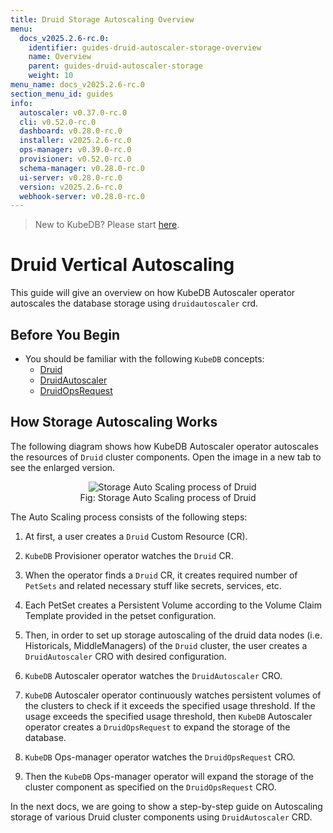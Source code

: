 ```yaml
---
title: Druid Storage Autoscaling Overview
menu:
  docs_v2025.2.6-rc.0:
    identifier: guides-druid-autoscaler-storage-overview
    name: Overview
    parent: guides-druid-autoscaler-storage
    weight: 10
menu_name: docs_v2025.2.6-rc.0
section_menu_id: guides
info:
  autoscaler: v0.37.0-rc.0
  cli: v0.52.0-rc.0
  dashboard: v0.28.0-rc.0
  installer: v2025.2.6-rc.0
  ops-manager: v0.39.0-rc.0
  provisioner: v0.52.0-rc.0
  schema-manager: v0.28.0-rc.0
  ui-server: v0.28.0-rc.0
  version: v2025.2.6-rc.0
  webhook-server: v0.28.0-rc.0
---
```


> New to KubeDB? Please start [here](/docs/v2025.2.6-rc.0/README).

# Druid Vertical Autoscaling

This guide will give an overview on how KubeDB Autoscaler operator autoscales the database storage using `druidautoscaler` crd.

## Before You Begin

- You should be familiar with the following `KubeDB` concepts:
    - [Druid](/docs/v2025.2.6-rc.0/guides/druid/concepts/druid)
    - [DruidAutoscaler](/docs/v2025.2.6-rc.0/guides/druid/concepts/druidautoscaler)
    - [DruidOpsRequest](/docs/v2025.2.6-rc.0/guides/druid/concepts/druidopsrequest)

## How Storage Autoscaling Works

The following diagram shows how KubeDB Autoscaler operator autoscales the resources of `Druid` cluster components. Open the image in a new tab to see the enlarged version.

<figure align="center">
  <img alt="Storage Auto Scaling process of Druid" src="/docs/v2025.2.6-rc.0/guides/druid/autoscaler/storage/images/storage-autoscaling.png">
<figcaption align="center">Fig: Storage Auto Scaling process of Druid</figcaption>
</figure>

The Auto Scaling process consists of the following steps:

1. At first, a user creates a `Druid` Custom Resource (CR).

2. `KubeDB` Provisioner  operator watches the `Druid` CR.

3. When the operator finds a `Druid` CR, it creates required number of `PetSets` and related necessary stuff like secrets, services, etc.

4. Each PetSet creates a Persistent Volume according to the Volume Claim Template provided in the petset configuration. 

5. Then, in order to set up storage autoscaling of the druid data nodes (i.e. Historicals, MiddleManagers) of the `Druid` cluster, the user creates a `DruidAutoscaler` CRO with desired configuration.

6. `KubeDB` Autoscaler operator watches the `DruidAutoscaler` CRO.

7. `KubeDB` Autoscaler operator continuously watches persistent volumes of the clusters to check if it exceeds the specified usage threshold. If the usage exceeds the specified usage threshold, then `KubeDB` Autoscaler operator creates a `DruidOpsRequest` to expand the storage of the database.

8. `KubeDB` Ops-manager operator watches the `DruidOpsRequest` CRO. 

9. Then the `KubeDB` Ops-manager operator will expand the storage of the cluster component as specified on the `DruidOpsRequest` CRO.

In the next docs, we are going to show a step-by-step guide on Autoscaling storage of various Druid cluster components using `DruidAutoscaler` CRD.
